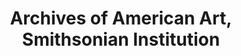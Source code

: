 ---
layout: repo
title: "Archives of American Art, Smithsonian Institution"
id: 24020
permalink: repos/24020/
---